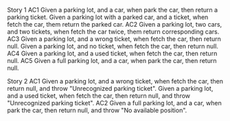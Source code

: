 Story 1
AC1
Given a parking lot, and a car, when park the car, then return a parking ticket.
Given a parking lot with a parked car, and a ticket, when fetch the car, them return the parked car.
AC2
Given a parking lot, two cars, and two tickets, when fetch the car twice, them return corresponding cars.
AC3
Given a parking lot, and a wrong ticket, when fetch the car, then return null.
Given a parking lot, and no ticket, when fetch the car, then return null.
AC4
Given a parking lot, and a used ticket, when fetch the car, then return null.
AC5
Given a full parking lot, and a car, when park the car, then return null.

Story 2
AC1
Given a parking lot, and a wrong ticket, when fetch the car, then return null, and throw "Unrecognized parking ticket".
Given a parking lot, and a used ticket, when fetch the car, then return null, and throw "Unrecognized parking ticket".
AC2
Given a full parking lot, and a car, when park the car, then return null, and throw "No available position".
